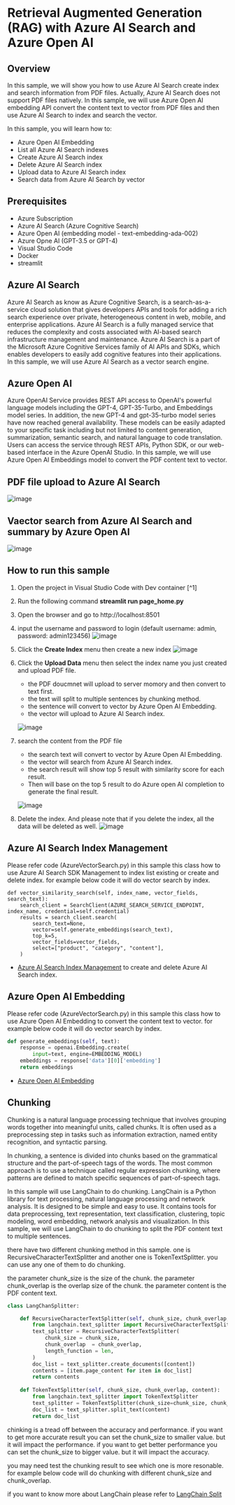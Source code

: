 # Retrieval Augmented Generation (RAG) with Azure AI Search and Azure Open AI

## Overview

In this sample, we will show you how to use Azure AI Search create index and search information from PDF files.
Actually, Azure AI Search does not support PDF files natively. In this sample, we will use Azure Open AI embedding API convert the content text to vector from PDF files and then use Azure AI Search to index and search the vector.

In this sample, you will learn how to:

- Azure Open AI Embedding
- List all Azure AI Search indexes
- Create Azure AI Search index
- Delete Azure AI Search index
- Upload data to Azure AI Search index
- Search data from Azure AI Search by vector

## Prerequisites

- Azure Subscription
- Azure AI Search (Azure Cognitive Search)
- Azure Open AI (embedding model - text-embedding-ada-002)
- Azure Opne AI (GPT-3.5 or GPT-4)
- Visual Studio Code
- Docker
- streamlit

## Azure AI Search

Azure AI Search as know as Azure Cognitive Search, is a search-as-a-service cloud solution that gives developers APIs and tools for adding a rich search experience over private, heterogeneous content in web, mobile, and enterprise applications. Azure AI Search is a fully managed service that reduces the complexity and costs associated with AI-based search infrastructure management and maintenance. Azure AI Search is a part of the Microsoft Azure Cognitive Services family of AI APIs and SDKs, which enables developers to easily add cognitive features into their applications. In this sample, we will use Azure AI Search as a vector search engine.

## Azure Open AI

Azure OpenAI Service provides REST API access to OpenAI's powerful language models including the GPT-4, GPT-35-Turbo, and Embeddings model series. In addition, the new GPT-4 and gpt-35-turbo model series have now reached general availability. These models can be easily adapted to your specific task including but not limited to content generation, summarization, semantic search, and natural language to code translation. Users can access the service through REST APIs, Python SDK, or our web-based interface in the Azure OpenAI Studio. In this sample, we will use Azure Open AI Embeddings model to convert the PDF content text to vector.

## PDF file upload to Azure AI Search

![image](images/pdf_upload.png)

## Vaector search from Azure AI Search and summary by Azure Open AI

![image](images/pdf_search.png)

## How to run this sample

1. Open the project in Visual Studio Code with Dev container [^1]
2. Run the following command **streamlit run page_home.py**
3. Open the browser and go to http://localhost:8501
4. input the username and password to login (default username: admin, password: admin123456)
![image](images/login.png)
5. Click the **Create Index** menu then create a new index
![image](images/create_index.png)
6. Click the **Upload Data** menu then select the index name you just created and upload PDF file.
    - the PDF doucmnet will upload to server momory and then convert to text first.
    - the text will split to multiple sentences by chunking method.
    - the sentence will convert to vector by Azure Open AI Embedding.
    - the vector will upload to Azure AI Search index.

    ![image](images/upload_data.png)
7. search the content from the PDF file
    - the search text will convert to vector by Azure Open AI Embedding.
    - the vector will search from Azure AI Search index.
    - the search result will show top 5 result with similarity score for each result.
    - Then will base on the top 5 result to do Azure open AI completion to generate the final result.

    ![image](images/search.png)
8. Delete the index. And please note that if you delete the index, all the data will be deleted as well.
![image](images/delete_index.png)

## Azure AI Search Index Management

Please refer code (AzureVectorSearch.py) in this sample this class how to use Azure AI Search SDK Management to index list existing or create and delete index. for example below code it will do vector search by index. 

```pytho
def vector_similarity_search(self, index_name, vector_fields, search_text):
    search_client = SearchClient(AZURE_SEARCH_SERVICE_ENDPOINT, index_name, credential=self.credential)  
    results = search_client.search(  
        search_text=None,  
        vector=self.generate_embeddings(search_text),
        top_k=5,
        vector_fields=vector_fields,
        select=["product", "category", "content"],
    )
```

- [Azure AI Search Index Management](https://docs.microsoft.com/en-us/azure/search/search-create-index-portal) to create and delete Azure AI Search index.

## Azure Open AI Embedding

Please refer code (AzureVectorSearch.py) in this sample this class how to use Azure Open AI Embedding to convert the content text to vector. for example below code it will do vector search by index. 

```python
def generate_embeddings(self, text):
    response = openai.Embedding.create(
        input=text, engine=EMBEDDING_MODEL)
    embeddings = response['data'][0]['embedding']
    return embeddings
```

- [Azure Open AI Embedding](https://docs.microsoft.com/en-us/azure/cognitive-services/openai-content-modelling)

## Chunking

Chunking is a natural language processing technique that involves grouping words together into meaningful units, called chunks. It is often used as a preprocessing step in tasks such as information extraction, named entity recognition, and syntactic parsing.

In chunking, a sentence is divided into chunks based on the grammatical structure and the part-of-speech tags of the words. The most common approach is to use a technique called regular expression chunking, where patterns are defined to match specific sequences of part-of-speech tags.

In this sample will use LangChain to do chunking. LangChain is a Python library for text processing, natural language processing and network analysis. It is designed to be simple and easy to use. It contains tools for data preprocessing, text representation, text classification, clustering, topic modeling, word embedding, network analysis and visualization. In this sample, we will use LangChain to do chunking to split the PDF content text to multiple sentences.

there have two different chunking method in this sample. one is RecursiveCharacterTextSplitter and another one is TokenTextSplitter. you can use any one of them to do chunking.

the parameter chunk_size is the size of the chunk. the parameter chunk_overlap is the overlap size of the chunk. the parameter content is the PDF content text.

```python
class LangChanSplitter:

    def RecursiveCharacterTextSplitter(self, chunk_size, chunk_overlap, content):
        from langchain.text_splitter import RecursiveCharacterTextSplitter
        text_splitter = RecursiveCharacterTextSplitter(
            chunk_size = chunk_size,
            chunk_overlap  = chunk_overlap,
            length_function = len,
        )
        doc_list = text_splitter.create_documents([content])
        contents = [item.page_content for item in doc_list]
        return contents
    
    def TokenTextSplitter(self, chunk_size, chunk_overlap, content):
        from langchain.text_splitter import TokenTextSplitter
        text_splitter = TokenTextSplitter(chunk_size=chunk_size, chunk_overlap=chunk_overlap)
        doc_list = text_splitter.split_text(content)
        return doc_list
```

chinking is a tread off between the accuracy and performance. if you want to get more accurate result you can set the chunk_size to smaller value. but it will impact the performance. if you want to get better performance you can set the chunk_size to bigger value. but it will impact the accuracy.

you may need test the chunking result to see which one is more resonable. for example below code will do chunking with different chunk_size and chunk_overlap.

if you want to know more about LangChain please refer to [LangChain Split](https://python.langchain.com/docs/modules/data_connection/document_transformers/text_splitters/character_text_splitter)